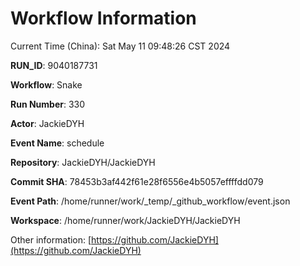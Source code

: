 # Workflow Information

Current Time (China): Sat May 11 09:48:26 CST 2024  

**RUN_ID**: 9040187731  

**Workflow**: Snake  

**Run Number**: 330  

**Actor**: JackieDYH  

**Event Name**: schedule  

**Repository**: JackieDYH/JackieDYH  

**Commit SHA**: 78453b3af442f61e28f6556e4b5057effffdd079  

**Event Path**: /home/runner/work/_temp/_github_workflow/event.json  

**Workspace**: /home/runner/work/JackieDYH/JackieDYH  

Other information: [https://github.com/JackieDYH](https://github.com/JackieDYH)
